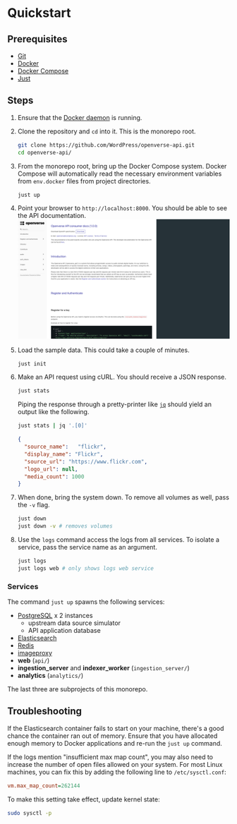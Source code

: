 # Quickstart

## Prerequisites

- [Git](https://git-scm.com/downloads)
- [Docker](https://docs.docker.com/install/)
- [Docker Compose](https://docs.docker.com/compose/install/)
- [Just](https://github.com/casey/just)

## Steps

1. Ensure that the [Docker daemon](https://docs.docker.com/config/daemon/) is running.

2. Clone the repository and `cd` into it. This is the monorepo root.
   ```bash
   git clone https://github.com/WordPress/openverse-api.git
   cd openverse-api/
   ```

3. From the monorepo root, bring up the Docker Compose system. Docker Compose will automatically read the necessary environment variables from `env.docker` files from project directories.
   ```bash
   just up
   ```

4. Point your browser to `http://localhost:8000`. You should be able to see the API documentation.
   ![API ReDoc](/_static/api_redoc.png)

5. Load the sample data. This could take a couple of minutes.
   ```bash
   just init
   ```

6. Make an API request using cURL. You should receive a JSON response.
   ```bash
   just stats
   ```

   Piping the response through a pretty-printer like [`jq`](https://stedolan.github.io/jq/) should yield an output like the following.
   ```bash
   just stats | jq '.[0]'
   ```

   ```json
   {
     "source_name":   "flickr",
     "display_name": "Flickr",
     "source_url": "https://www.flickr.com",
     "logo_url": null,
     "media_count": 1000
   }
   ```

7. When done, bring the system down. To remove all volumes as well, pass the `-v` flag.
   ```bash
   just down
   just down -v # removes volumes
   ```

8. Use the `logs` command access the logs from all services. To isolate a service, pass the service name as an argument.
   ```bash
   just logs
   just logs web # only shows logs web service
   ```

### Services

The command `just up` spawns the following services:

- [PostgreSQL](https://www.postgresql.org/) x 2 instances
  - upstream data source simulator
  - API application database
- [Elasticsearch](https://www.elastic.co/elasticsearch/)
- [Redis](https://redis.io/)
- [imageproxy](https://github.com/willnorris/imageproxy)
- **web** (`api/`)
- **ingestion_server** and **indexer_worker** (`ingestion_server/`)
- **analytics** (`analytics/`)

The last three are subprojects of this monorepo.

## Troubleshooting

If the Elasticsearch container fails to start on your machine, there's a good chance the container ran out of memory. Ensure that you have allocated enough memory to Docker applications and re-run the `just up` command.

If the logs mention "insufficient max map count", you may also need to increase the number of open files allowed on your system. For most Linux machines, you can fix this by adding the following line to `/etc/sysctl.conf`:
```ini
vm.max_map_count=262144
```

To make this setting take effect, update kernel state:
```bash
sudo sysctl -p
```
